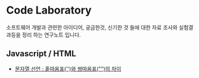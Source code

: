 # Code Laboratory

소프트웨어 개발과 관련한 아이디어, 궁금한것, 신기한 것 들에 대한 자료 조사와 실험결과등을 정리 하는 연구노트 입니다.

## Javascript / HTML
* [문자열 선언 : 홑따옴표('')와 쌍따옴표("")의 차이]()